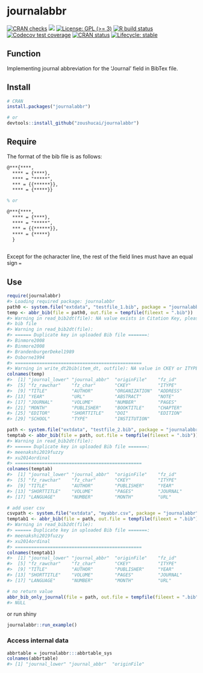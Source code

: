 
<!-- README.md is generated from README.Rmd. Please edit that file -->

# journalabbr

<!-- badges: start -->

[![CRAN
checks](https://cranchecks.info/badges/summary/journalabbr)](https://cran.r-project.org/web/checks/check_results_journalabbr.html)
[![](http://cranlogs.r-pkg.org/badges/grand-total/journalabbr?color=green)](https://cran.r-project.org/package=journalabbr)
[![License: GPL (\>=
3)](https://img.shields.io/badge/license-GPL%20(%3E=%203)-blue.svg)](https://cran.r-project.org/web/licenses/GPL%20(%3E=%203))
[![R build
status](https://github.com/zoushucai/journalabbr/workflows/R-CMD-check/badge.svg)](https://github.com/zoushucai/journalabbr/actions)
[![Codecov test
coverage](https://codecov.io/gh/zoushucai/journalabbr/branch/master/graph/badge.svg)](https://app.codecov.io/gh/zoushucai/journalabbr?branch=master)
[![CRAN
status](https://www.r-pkg.org/badges/version/journalabbr)](https://CRAN.R-project.org/package=journalabbr)
[![Lifecycle:
stable](https://img.shields.io/badge/lifecycle-stable-brightgreen.svg)](https://lifecycle.r-lib.org/articles/stages.html#stable)
<!-- badges: end -->

## Function

Implementing journal abbreviation for the ‘Journal’ field in BibTex
file.

## Install

``` r
# CRAN
install.packages("journalabbr")

# or 
devtools::install_github("zoushucai/journalabbr")
```

## Require

The format of the bib file is as follows:

``` latex
@***{****,
  **** = {****},
  **** = "*****",
  *** = {{******}},
  **** = {*****}}

% or

@***{****,
  **** = {****},
  **** = "*****",
  *** = {{******}},
  **** = {*****}
  }
  
```

Except for the `@`character line, the rest of the field lines must have
an equal sign `=`

## Use

``` r
require(journalabbr)
#> Loading required package: journalabbr
path0 <- system.file("extdata", "testfile_1.bib", package = "journalabbr", mustWork = TRUE)
temp <- abbr_bib(file = path0, out.file = tempfile(fileext = ".bib"))
#> Warning in read_bib2dt(file): NA value exists in Citation Key, please check the
#> bib file
#> Warning in read_bib2dt(file): 
#> ====== Duplicate key in uploaded Bib file =======:
#> Binmore2008
#> Binmore2008
#> BrandenburgerDekel1989
#> Osborne1994
#> ===============================================
#> Warning in write_dt2bib(item_dt, outfile): NA value in CKEY or ITYPE field
colnames(temp)
#>  [1] "journal_lower" "journal_abbr"  "originFile"    "fz_id"        
#>  [5] "fz_rawchar"    "fz_char"       "CKEY"          "ITYPE"        
#>  [9] "TITLE"         "AUTHOR"        "ORGANIZATION"  "ADDRESS"      
#> [13] "YEAR"          "URL"           "ABSTRACT"      "NOTE"         
#> [17] "JOURNAL"       "VOLUME"        "NUMBER"        "PAGES"        
#> [21] "MONTH"         "PUBLISHER"     "BOOKTITLE"     "CHAPTER"      
#> [25] "EDITOR"        "SHORTTITLE"    "DOI"           "EDITION"      
#> [29] "SCHOOL"        "TYPE"          "INSTITUTION"

path <- system.file("extdata", "testfile_2.bib", package = "journalabbr", mustWork = TRUE)
temptab <- abbr_bib(file = path, out.file = tempfile(fileext = ".bib"))
#> Warning in read_bib2dt(file): 
#> ====== Duplicate key in uploaded Bib file =======:
#> meenakshi2019fuzzy
#> xu2014ordinal
#> ===============================================
colnames(temptab)
#>  [1] "journal_lower" "journal_abbr"  "originFile"    "fz_id"        
#>  [5] "fz_rawchar"    "fz_char"       "CKEY"          "ITYPE"        
#>  [9] "TITLE"         "AUTHOR"        "PUBLISHER"     "YEAR"         
#> [13] "SHORTTITLE"    "VOLUME"        "PAGES"         "JOURNAL"      
#> [17] "LANGUAGE"      "NUMBER"        "MONTH"         "URL"

# add user csv
csvpath <- system.file("extdata", "myabbr.csv", package = "journalabbr", mustWork = TRUE)
temptab1 <- abbr_bib(file = path, out.file = tempfile(fileext = ".bib"), user.csv = csvpath)
#> Warning in read_bib2dt(file): 
#> ====== Duplicate key in uploaded Bib file =======:
#> meenakshi2019fuzzy
#> xu2014ordinal
#> ===============================================
colnames(temptab1)
#>  [1] "journal_lower" "journal_abbr"  "originFile"    "fz_id"        
#>  [5] "fz_rawchar"    "fz_char"       "CKEY"          "ITYPE"        
#>  [9] "TITLE"         "AUTHOR"        "PUBLISHER"     "YEAR"         
#> [13] "SHORTTITLE"    "VOLUME"        "PAGES"         "JOURNAL"      
#> [17] "LANGUAGE"      "NUMBER"        "MONTH"         "URL"

# no return value
abbr_bib_only_journal(file = path, out.file = tempfile(fileext = ".bib"), user.csv = csvpath)
#> NULL
```

or run shiny

``` r
journalabbr::run_example()
```

### Access internal data

``` r
abbrtable = journalabbr:::abbrtable_sys
colnames(abbrtable)
#> [1] "journal_lower" "journal_abbr"  "originFile"
```
